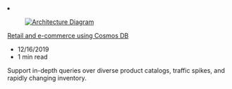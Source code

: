 <!-- This file is automatically generated by build/architectures/build_index.py. Any updates will be lost. -->

<!-- markdownlint-disable MD033 -->

<li class="grid-item item-column" data-categories="Databases Web ">
<article class="card">
    <div class="card-header has-margin-bottom-none" aria-hidden="true">
        <figure class="image diagram has-height-175 has-overflow-hidden level">
            <a href="/azure/architecture/solution-ideas/articles/retail-and-e-commerce-using-cosmos-db"><img src="/azure/architecture/browse/thumbs/retail-and-e-commerce-using-cosmos-db.png" class="diagram" alt="Architecture Diagram" data-linktype="relative-path"></a>
        </figure>
    </div>
    <div class="card-content">
        <a class="card-content-title has-margin-top-none" href="/azure/architecture/solution-ideas/articles/retail-and-e-commerce-using-cosmos-db">
            <p>Retail and e-commerce using Cosmos DB</p>
        </a>
        <ul class="card-content-metadata">
            <li>12/16/2019</li>
            <li>1 min read</li>
        </ul>
        <p class="card-content-description">Support in-depth queries over diverse product catalogs, traffic spikes, and rapidly changing inventory.</p>
        <div class="bottom-to-top-fade is-hidden-mobile"></div>
    </div>
</article>
</li>

